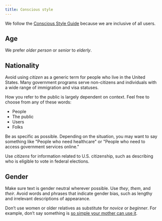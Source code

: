 ```yaml
---
title: Conscious style
---
```

We follow the [Conscious Style Guide](http://consciousstyleguide.com/) because we are inclusive of all users.

## Age

We prefer _older person_ or _senior_ to _elderly_.

## Nationality

Avoid using _citizen_ as a generic term for people who live in the United States. Many government programs serve non-citizens and individuals with a wide range of immigration and visa statuses.

How you refer to the public is largely dependent on context. Feel free to choose from any of these words:

* People
* The public
* Users
* Folks

Be as specific as possible. Depending on the situation, you may want to say something like "People who need healthcare" or "People who need to access government services online."

Use _citizens_ for information related to U.S. citizenship, such as describing who is eligible to vote in federal elections.

## Gender

Make sure text is gender neutral wherever possible. Use _they_, _them_, and _their_. Avoid words and phrases that indicate gender bias, such as lengthy and irrelevant descriptions of appearance.

Don’t use women or older relatives as substitute for _novice_ or _beginner_. For example, don’t say something is [so simple your mother can use it](http://geekfeminism.wikia.com/wiki/So_simple,_your_mother_could_do_it).
